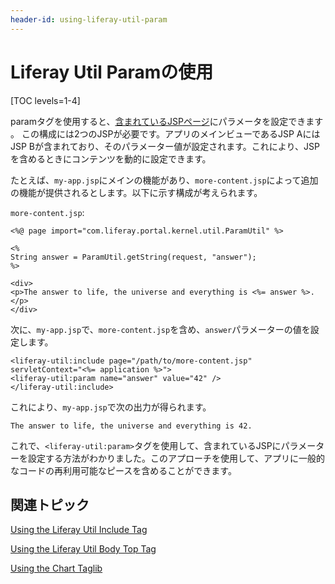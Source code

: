 ```yaml
---
header-id: using-liferay-util-param
---
```


# Liferay Util Paramの使用

[TOC levels=1-4]

paramタグを使用すると、[含まれているJSPページ](/docs/7-1/tutorials/-/knowledge_base/t/using-liferay-util-include)にパラメータを設定できます 。
この構成には2つのJSPが必要です。アプリのメインビューであるJSP AにはJSP Bが含まれており、そのパラメーター値が設定されます。これにより、JSPを含めるときにコンテンツを動的に設定できます。

たとえば、`my-app.jsp`にメインの機能があり、`more-content.jsp`によって追加の機能が提供されるとします。以下に示す構成が考えられます。

`more-content.jsp`:

    <%@ page import="com.liferay.portal.kernel.util.ParamUtil" %>
    
    <%
    String answer = ParamUtil.getString(request, "answer");
    %>
    
    <div>
    <p>The answer to life, the universe and everything is <%= answer %>.</p>
    </div>

次に、`my-app.jsp`で、`more-content.jsp`を含め、`answer`パラメーターの値を設定します。

    <liferay-util:include page="/path/to/more-content.jsp" servletContext="<%= application %>">
    <liferay-util:param name="answer" value="42" />
    </liferay-util:include>


これにより、`my-app.jsp`で次の出力が得られます。

    The answer to life, the universe and everything is 42.

これで、`<liferay-util:param>`タグを使用して、含まれているJSPにパラメーターを設定する方法がわかりました。このアプローチを使用して、アプリに一般的なコードの再利用可能なピースを含めることができます。

## 関連トピック

[Using the Liferay Util Include Tag](/docs/7-1/tutorials/-/knowledge_base/t/using-liferay-util-include)

[Using the Liferay Util Body Top Tag](/docs/7-1/tutorials/-/knowledge_base/t/using-liferay-util-body-top)

[Using the Chart Taglib](/docs/7-1/tutorials/-/knowledge_base/t/using-the-chart-taglib-in-your-portlets)
